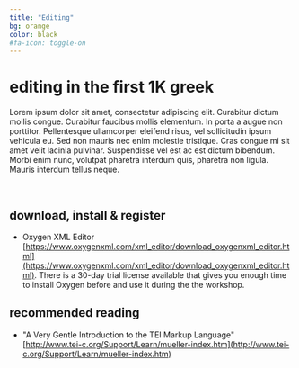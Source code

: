 ```yaml
---
title: "Editing"
bg: orange
color: black
#fa-icon: toggle-on
---
```


# editing in the first 1K greek

Lorem ipsum dolor sit amet, consectetur adipiscing elit. Curabitur dictum mollis congue. Curabitur faucibus mollis elementum. In porta a augue non porttitor. Pellentesque ullamcorper eleifend risus, vel sollicitudin ipsum vehicula eu. Sed non mauris nec enim molestie tristique. Cras congue mi sit amet velit lacinia pulvinar. Suspendisse vel est ac est dictum bibendum. Morbi enim nunc, volutpat pharetra interdum quis, pharetra non ligula. Mauris interdum tellus neque.

<br/>

## download, install & register
- Oxygen XML Editor [https://www.oxygenxml.com/xml_editor/download_oxygenxml_editor.html](https://www.oxygenxml.com/xml_editor/download_oxygenxml_editor.html). There is a 30-day trial license available that gives you enough time to install Oxygen before and use it during the the workshop.

## recommended reading
- "A Very Gentle Introduction to the TEI Markup Language" [http://www.tei-c.org/Support/Learn/mueller-index.htm](http://www.tei-c.org/Support/Learn/mueller-index.htm)
